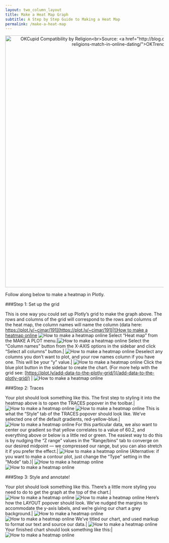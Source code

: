 ```yaml
---
layout: two_column_layout
title: Make a Heat Map Graph
subtitle: A Step by Step Guide to Making a Heat Map
permalink: /make-a-heat-map
---
```


<div>
    <a href="https://plot.ly/~cimar/200/" target="_blank" title="OKCupid Compatibility by Religion&lt;br&gt;Source: &lt;a href=&quot;http://blog.okcupid.com/index.php/how-races-and-religions-match-in-online-dating/&quot;&gt;OKTrends, 2009&lt;/a&gt;" style="display: block; text-align: center;"><img src="https://plot.ly/~cimar/200.png" alt="OKCupid Compatibility by Religion&lt;br&gt;Source: &lt;a href=&quot;http://blog.okcupid.com/index.php/how-races-and-religions-match-in-online-dating/&quot;&gt;OKTrends, 2009&lt;/a&gt;" style="max-width: 100%;width: 800px;"  width="800" onerror="this.onerror=null;this.src='https://plot.ly/404.png';" /></a>
    <script data-plotly="cimar:200" src="https://plot.ly/embed.js" async></script>
</div>


Follow along below to make a heatmap in Plotly.

###Step 1: Set up the grid

This is one way you could set up Plotly’s grid to make the graph above. The rows and columns of the grid will correspond to the rows and columns of the heat map, the column names will name the column (data here: [https://plot.ly/~cimar/191](https://plot.ly/~cimar/191)|![How to make a heatmap online](https://plot.ly/static/learn/images/web_app_tutorials/how-to-make-a-heatmap-online/image05.png) ![How to make a heatmap online](https://plot.ly/static/learn/images/web_app_tutorials/how-to-make-a-heatmap-online/image05.png)
Select “Heat map” from the MAKE A PLOT menu.|![How to make a heatmap online](https://plot.ly/static/learn/images/web_app_tutorials/how-to-make-a-heatmap-online/image06.png)
Select the “Column names” button from the X-AXIS options in the sidebar and click “Select all columns” button.| ![How to make a heatmap online](https://plot.ly/static/learn/images/web_app_tutorials/how-to-make-a-heatmap-online/image10.png)
Deselect any columns you don’t want to plot, and your row names column if you have one. This will be your “y” value.| ![How to make a heatmap online](https://plot.ly/static/learn/images/web_app_tutorials/how-to-make-a-heatmap-online/image02.png)
Click the blue plot button in the sidebar to create the chart.  (For more help with the grid see: [https://plot.ly/add-data-to-the-plotly-grid/](/add-data-to-the-plotly-grid/) | ![How to make a heatmap online](https://plot.ly/static/learn/images/web_app_tutorials/how-to-make-a-heatmap-online/image07.png)

###Step 2: Traces

Your plot should look something like this.  The first step to styling it into the heatmap above is to open the TRACES popover in the toolbar.| ![How to make a heatmap online](https://plot.ly/static/learn/images/web_app_tutorials/how-to-make-a-heatmap-online/image00.png) ![How to make a heatmap online](https://plot.ly/static/learn/images/web_app_tutorials/how-to-make-a-heatmap-online/image12.png)
This is what the “Style” tab of the TRACES popover should look like. We’ve selected one of the default gradients, red-yellow-blue.| ![How to make a heatmap online](https://plot.ly/static/learn/images/web_app_tutorials/how-to-make-a-heatmap-online/image14.png)
For this particular data, we also want to center our gradient so that yellow correlates to a value of 60.2, and everything above or below is a little red or green. The easiest way to do this is by nudging the “Z range” values in the “Range/bins” tab to converge on our desired midpoint  &#8212; we compressed our range, but you can also stretch it if you prefer the effect.| ![How to make a heatmap online](https://plot.ly/static/learn/images/web_app_tutorials/how-to-make-a-heatmap-online/image03.png)
(Alternative: if you want to make a contour plot, just change the “Type” setting in the “Mode” tab.)| ![How to make a heatmap online](https://plot.ly/static/learn/images/web_app_tutorials/how-to-make-a-heatmap-online/image13.png) ![How to make a heatmap online](https://plot.ly/static/learn/images/web_app_tutorials/how-to-make-a-heatmap-online/image01.png)

###Step 3: Style and annotate!

Your plot should look something like this.  There’s a little more styling you need to do to get the graph at the top of the chart.| ![How to make a heatmap online](https://plot.ly/static/learn/images/web_app_tutorials/how-to-make-a-heatmap-online/image16.png) ![How to make a heatmap online](https://plot.ly/static/learn/images/web_app_tutorials/how-to-make-a-heatmap-online/image12.png)
Here’s how the LAYOUT popover should look. We’ve nudged the margins to accommodate the y-axis labels, and we’re giving our chart a grey background.| ![How to make a heatmap online](https://plot.ly/static/learn/images/web_app_tutorials/how-to-make-a-heatmap-online/image11.png) ![How to make a heatmap online](https://plot.ly/static/learn/images/web_app_tutorials/how-to-make-a-heatmap-online/image04.png)
We’ve titled our chart, and used markup to format our text and source our data.| ![How to make a heatmap online](https://plot.ly/static/learn/images/web_app_tutorials/how-to-make-a-heatmap-online/image09.png)
Your finished chart should look something like this:| ![How to make a heatmap online](https://plot.ly/static/learn/images/web_app_tutorials/how-to-make-a-heatmap-online/image15.png)
